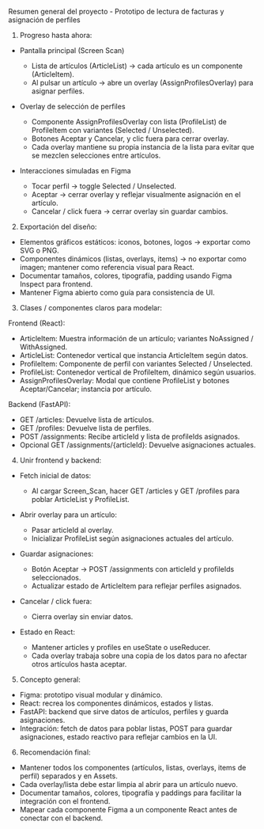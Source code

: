 Resumen general del proyecto - Prototipo de lectura de facturas y asignación de perfiles

1. Progreso hasta ahora:

- Pantalla principal (Screen Scan)
  - Lista de artículos (ArticleList) -> cada artículo es un componente (ArticleItem).
  - Al pulsar un artículo -> abre un overlay (AssignProfilesOverlay) para asignar perfiles.

- Overlay de selección de perfiles
  - Componente AssignProfilesOverlay con lista (ProfileList) de ProfileItem con variantes (Selected / Unselected).
  - Botones Aceptar y Cancelar, y clic fuera para cerrar overlay.
  - Cada overlay mantiene su propia instancia de la lista para evitar que se mezclen selecciones entre artículos.

- Interacciones simuladas en Figma
  - Tocar perfil -> toggle Selected / Unselected.
  - Aceptar -> cerrar overlay y reflejar visualmente asignación en el artículo.
  - Cancelar / click fuera -> cerrar overlay sin guardar cambios.

2. Exportación del diseño:

- Elementos gráficos estáticos: iconos, botones, logos -> exportar como SVG o PNG.
- Componentes dinámicos (listas, overlays, items) -> no exportar como imagen; mantener como referencia visual para React.
- Documentar tamaños, colores, tipografía, padding usando Figma Inspect para frontend.
- Mantener Figma abierto como guía para consistencia de UI.

3. Clases / componentes claros para modelar:

Frontend (React):
- ArticleItem: Muestra información de un artículo; variantes NoAssigned / WithAssigned.
- ArticleList: Contenedor vertical que instancia ArticleItem según datos.
- ProfileItem: Componente de perfil con variantes Selected / Unselected.
- ProfileList: Contenedor vertical de ProfileItem, dinámico según usuarios.
- AssignProfilesOverlay: Modal que contiene ProfileList y botones Aceptar/Cancelar; instancia por artículo.

Backend (FastAPI):
- GET /articles: Devuelve lista de artículos.
- GET /profiles: Devuelve lista de perfiles.
- POST /assignments: Recibe articleId y lista de profileIds asignados.
- Opcional GET /assignments/{articleId}: Devuelve asignaciones actuales.

4. Unir frontend y backend:

- Fetch inicial de datos:
  - Al cargar Screen_Scan, hacer GET /articles y GET /profiles para poblar ArticleList y ProfileList.

- Abrir overlay para un artículo:
  - Pasar articleId al overlay.
  - Inicializar ProfileList según asignaciones actuales del artículo.

- Guardar asignaciones:
  - Botón Aceptar -> POST /assignments con articleId y profileIds seleccionados.
  - Actualizar estado de ArticleItem para reflejar perfiles asignados.

- Cancelar / click fuera:
  - Cierra overlay sin enviar datos.

- Estado en React:
  - Mantener articles y profiles en useState o useReducer.
  - Cada overlay trabaja sobre una copia de los datos para no afectar otros artículos hasta aceptar.

5. Concepto general:

- Figma: prototipo visual modular y dinámico.
- React: recrea los componentes dinámicos, estados y listas.
- FastAPI: backend que sirve datos de artículos, perfiles y guarda asignaciones.
- Integración: fetch de datos para poblar listas, POST para guardar asignaciones, estado reactivo para reflejar cambios en la UI.

6. Recomendación final:

- Mantener todos los componentes (artículos, listas, overlays, items de perfil) separados y en Assets.
- Cada overlay/lista debe estar limpia al abrir para un artículo nuevo.
- Documentar tamaños, colores, tipografía y paddings para facilitar la integración con el frontend.
- Mapear cada componente Figma a un componente React antes de conectar con el backend.
